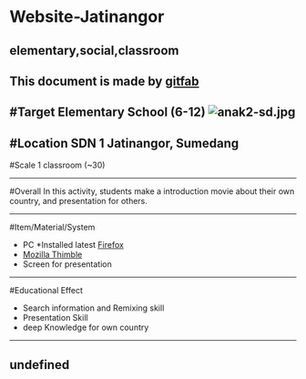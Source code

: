 # Website-Jatinangor
## elementary,social,classroom
This document is made by [gitfab](http://gitfab.org)
---
#Target
Elementary School (6-12)
![anak2-sd.jpg](http://sandaranhatimu.files.wordpress.com/2009/02/anak2-sd.jpg)
---
#Location
SDN 1 Jatinangor, Sumedang
---
#Scale
1 classroom (~30)

---
#Overall
In this activity, students make a introduction movie about their own country, and presentation for others.


---
#Item/Material/System
* PC *Installed latest [Firefox](http://www.mozilla.org/en-US/firefox/)
* [Mozilla Thimble](http://thimble.webmaker.org/)
* Screen for presentation
---
#Educational Effect
* Search information and Remixing skill
* Presentation Skill
* deep Knowledge for own country

---
undefined
---
